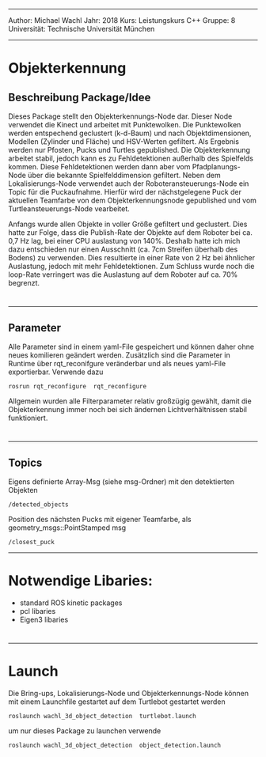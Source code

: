 --------------------------------------------------------------------------------
Author: Michael Wachl
Jahr: 2018
Kurs: Leistungskurs C++
Gruppe: 8
Universität: Technische Universität München

--------------------------------------------------------------------------------

# Objekterkennung
## Beschreibung Package/Idee
Dieses Package stellt den Objekterkennungs-Node dar. Dieser Node verwendet die 
Kinect und arbeitet mit Punktewolken. Die Punktewolken werden entspechend geclustert 
(k-d-Baum) und nach Objektdimensionen, Modellen (Zylinder und Fläche) und 
HSV-Werten gefiltert. Als Ergebnis werden nur Pfosten, Pucks und Turtles gepublished.
Die Objekterkennung arbeitet stabil, jedoch kann es zu Fehldetektionen außerhalb des
Spielfelds kommen. Diese Fehldetektionen werden dann aber vom Pfadplanungs-Node über die
bekannte Spielfelddimension gefiltert. Neben dem Lokalisierungs-Node verwendet 
auch der Roboteransteuerungs-Node ein Topic für die Puckaufnahme. Hierfür wird 
der nächstgelegene Puck der aktuellen Teamfarbe von dem Objekterkennungsnode
gepublished und vom Turtleansteuerungs-Node vearbeitet. 

Anfangs wurde allen Objekte in voller Größe gefiltert und geclustert. Dies 
hatte zur Folge, dass die Publish-Rate der Objekte auf dem Roboter bei ca. 0,7 Hz lag,
bei einer CPU auslastung von 140%. Deshalb hatte ich mich dazu entschieden nur einen 
Ausschnitt (ca. 7cm Streifen überhalb des Bodens) zu verwenden. Dies resultierte 
in einer Rate von 2 Hz bei ähnlicher Auslastung, jedoch mit mehr Fehldetektionen. 
Zum Schluss wurde noch die loop-Rate verringert was die Auslastung auf dem Roboter
auf ca. 70% begrenzt. 


#

--------------------------------------------------------------------------------
## Parameter
Alle Parameter sind in einem yaml-File gespeichert und können daher ohne neues komilieren
geändert werden. Zusätzlich sind die Parameter in Runtime über rqt_reconifgure 
veränderbar und als neues yaml-File exportierbar. Verwende dazu

`rosrun rqt_reconfigure  rqt_reconfigure`

Allgemein wurden alle Filterparameter relativ großzügig gewählt, damit die 
Objekterkennung immer noch bei sich ändernen Lichtverhältnissen stabil funktioniert.

#

--------------------------------------------------------------------------------
## Topics
Eigens definierte Array-Msg (siehe msg-Ordner) mit den detektierten Objekten

`/detected_objects`

Position des nächsten Pucks mit eigener Teamfarbe, als geometry_msgs::PointStamped msg

`/closest_puck`

--------------------------------------------------------------------------------
# Notwendige Libaries:
- standard ROS kinetic packages
- pcl libaries 
- Eigen3 libaries 


#

--------------------------------------------------------------------------------
# Launch
Die Bring-ups, Lokalisierungs-Node und Objekterkennungs-Node können mit einem 
Launchfile gestartet auf dem Turtlebot gestartet werden

`roslaunch wachl_3d_object_detection  turtlebot.launch`

um nur dieses Package zu launchen verwende

`roslaunch wachl_3d_object_detection  object_detection.launch`



